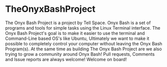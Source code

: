 # TheOnyxBashProject
The Onyx Bash Project is a project by Tell Space. Onyx Bash is a set of programs and tools for simple tasks using the Linux Terminal interface. The Onyx Bash Project's goal is to make it easier to use the terminal and Command-Line based OS's like Ubuntu, Ultimately we want to make it possible to completely control your computer without leaving the Onyx Bash Program(s). At the same time as building The Onyx Bash Project are we also trying to grow a community around Onyx Bash! Pull requests, Comments and Issue reports are always welcome! Welcome on board!

